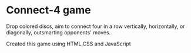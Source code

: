 # Connect-4 game

Drop colored discs, aim to connect four in a row vertically, horizontally, or diagonally, outsmarting opponents' moves.

Created this game using HTML,CSS and JavaScript